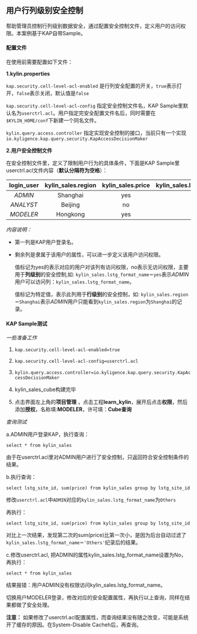 ## 用户行列级别安全控制
帮助管理员控制行列级别数据安全，通过配置安全控制文件，定义用户的访问权限。本案例基于KAP自带Sample。

#### 配置文件
在使用前需要配置如下文件：

**1.kylin.properties**

```kap.security.cell-level-acl-enabled``` 是行列安全配置的开关，```true```表示打开，```false```表示关闭，默认值是```false```

```kap.security.cell-level-acl-config``` 指定安全控制文件名，KAP Sample里默认名为```userctrl.acl```。用户指定完安全配置文件名后，同时需要在```$KYLIN_HOME/conf```下新建一个同名文件。

```kylin.query.access.controller``` 指定实现安全控制的接口，当前只有一个实现```io.kyligence.kap.query.security.KapAccessDecisionMaker```

**2.用户安全控制文件**

在安全控制文件里，定义了限制用户行为的具体条件，下面是KAP Sample里userctrl.acl文件内容（**默认分隔符为空格**）：

| **login_user** | **kylin_sales.region** | **kylin_sales.price** | **kylin_sales.lstg_format_name** |
| :------------: | :--------------------: | :-------------------: | :------------------------------: |
|    *ADMIN*     |        Shanghai        |          yes          |               yes                |
|   *ANALYST*    |        Beijing         |          no           |               yes                |
|   *MODELER*    |        Hongkong        |          yes          |                no                |

*内容说明：*

* 第一列是KAP用户登录名。

* 剩余列是隶属于该用户的属性，可以进一步定义该用户访问权限。

  值标记为yes的表示对应的用户对该列有访问权限，no表示无访问权限，主要用于**列级别**的安全控制,如: ```kylin_sales.lstg_format_name＝yes```表示*ADMIN*用户可以访问列：```kylin_sales.lstg_format_name```。

  值标记为特定值，表示此列用于**行级别**的安全控制，如: ```kylin_sales.region＝Shanghai```表示*ADMIN*用户只能看到```kylin_sales.region```为```Shanghai```的记录。


#### KAP Sample测试

*一些准备工作*

1. ```kap.security.cell-level-acl-enabled=true```

2. ```kap.security.cell-level-acl-config=userctrl.acl```

3. ```kylin.query.access.controller=io.kyligence.kap.query.security.KapAccessDecisionMaker```

4. kylin_sales_cube构建完毕

5. 点击界面左上角的**项目管理** ，点击工程**learn_kylin**，展开后点击**权限**，然后添加**授权**，名称填:**MODELER**，许可填：**Cube查询**

*查询测试*

a.ADMIN用户登录KAP，执行查询：

```select * from kylin_sales```

由于在userctrl.acl里对ADMIN用户进行了安全控制，只返回符合安全控制条件的结果。

b.执行查询：

```select lstg_site_id, sum(price) from kylin_sales group by lstg_site_id```

修改```userctrl.acl```中```ADMIN```对应的```kylin_sales.lstg_format_name```为```Others```

再执行：

```select lstg_site_id, sum(price) from kylin_sales group by lstg_site_id```

对比上一次结果，发现第二次的sum(price)比第一次小，是因为后台自动过滤了```kylin_sales.lstg_format_name＝'Others'```纪录后的结果。

c.修改userctrl.acl, 把ADMIN的属性kylin_sales.lstg_format_name设置为No，再执行：

```select * from kylin_sales```

结果报错：用户ADMIN没有权限访问kylin_sales.lstg_format_name。

切换用户MODELER登录，修改对应的安全配置属性，再执行以上查询，同样在结果都做了安全处理。

**注意：** 如果修改了userctrl.acl配置属性，而查询结果没有随之改变，可能是系统开了缓存的原因。在System-Disable Cacheh后，再查询。
